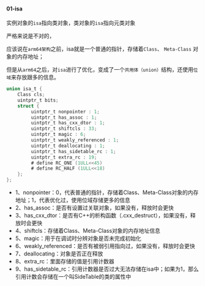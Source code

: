#### 01-isa

实例对象的`isa`指向类对象，类对象的`isa`指向元类对象

严格来说是不对的，

应该说在`arm64架构`之前，isa就是一个普通的指针，存储着`Class`、 `Meta-Class` 对象的内存地址；

但是从`arm64`之后，对`isa`进行了优化，变成了一个`共用体（union）`结构，还使用`位域`来存放跟多的信息。

```objective-c
union isa_t {
    Class cls;
    uintptr_t bits;
    struct {
         uintptr_t nonpointer : 1;
         uintptr_t has_assoc : 1;
         uintptr_t has_cxx_dtor : 1;
         uintptr_t shiftcls : 33; 
         uintptr_t magic : 6;
         uintptr_t weakly_referenced : 1;
         uintptr_t deallocating : 1;
         uintptr_t has_sidetable_rc : 1;
         uintptr_t extra_rc : 19;
         # define RC_ONE (1ULL<<45)
         # define RC_HALF (1ULL<<18)
    };
};
```

- 1、nonpointer：0，代表普通的指针，存储着Class、Meta-Class对象的内存地址；1，代表优化过，使用位域存储更多的信息
- 2、has_assoc：是否有设置过关联对象，如果没有，释放时会更快
- 3、has_cxx_dtor：是否有C++的析构函数（.cxx_destruct），如果没有，释放时会更快
- 4、shiftcls：存储着Class、Meta-Class对象的内存地址信息
- 5、magic：用于在调试时分辨对象是否未完成初始化
- 6、weakly_referenced：是否有被弱引用指向过，如果没有，释放时会更快
- 7、deallocating：对象是否正在释放
- 8、extra_rc：里面存储的值是引用计数器
- 9、has_sidetable_rc：引用计数器是否过大无法存储在isa中；如果为1，那么引用计数会存储在一个叫SideTable的类的属性中

